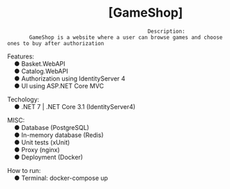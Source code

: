 # &nbsp;&nbsp;&nbsp;&nbsp;&nbsp;&nbsp;&nbsp;&nbsp;&nbsp;&nbsp;&nbsp;&nbsp;&nbsp;&nbsp;&nbsp;&nbsp;&nbsp;&nbsp;&nbsp;&nbsp;&nbsp;&nbsp;&nbsp;&nbsp;&nbsp;&nbsp;&nbsp;&nbsp;&nbsp;&nbsp;&nbsp;&nbsp;&nbsp;&nbsp;&nbsp;[GameShop]

                                                 Description: 
           GameShop is a website where a user can browse games and choose ones to buy after authorization
                    
Features:\
&nbsp;&nbsp;&nbsp;&nbsp;● Basket.WebAPI\
&nbsp;&nbsp;&nbsp;&nbsp;● Catalog.WebAPI\
&nbsp;&nbsp;&nbsp;&nbsp;● Authorization using IdentityServer 4\
&nbsp;&nbsp;&nbsp;&nbsp;● UI using ASP.NET Core MVC

Techology:\
&nbsp;&nbsp;&nbsp;&nbsp;● .NET 7 | .NET Core 3.1 (IdentityServer4)

MISC:\
&nbsp;&nbsp;&nbsp;&nbsp;● Database (PostgreSQL)\
&nbsp;&nbsp;&nbsp;&nbsp;● In-memory database (Redis)\
&nbsp;&nbsp;&nbsp;&nbsp;● Unit tests (xUnit)\
&nbsp;&nbsp;&nbsp;&nbsp;● Proxy (nginx)\
&nbsp;&nbsp;&nbsp;&nbsp;● Deployment (Docker)

How to run:\
&nbsp;&nbsp;&nbsp;&nbsp;● Terminal: docker-compose up
